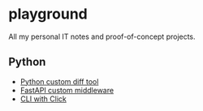 # playground

All my personal IT notes and proof-of-concept projects.

## Python

- [Python custom diff tool](python-custom-diff-tool)
- [FastAPI custom middleware](fastapi-custom-middleware)
- [CLI with Click](python/cli-click)
